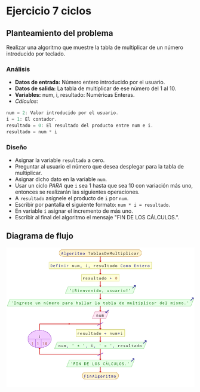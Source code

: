 # Ejercicio 7 ciclos

## Planteamiento del problema

Realizar una algoritmo que muestre la tabla de multiplicar de un número introducido por teclado.

### Análisis

- **Datos de entrada:** Número entero introducido por el usuario.
- **Datos de salida:** La tabla de multiplicar de ese número del 1 al 10.
- **Variables:** num, i, resultado: Numéricas Enteras.
- *Cálculos*:
```C
num = 2: Valor introducido por el usuario.
i = 1: El contador.
resultado = 0: El resultado del producto entre num e i.
resultado = num * i
```

### Diseño

- Asignar la variable `resultado` a cero.
- Preguntar al usuario el número que desea desplegar para la tabla de multiplicar.
- Asignar dicho dato en la variable `num`.
- Usar un ciclo *PARA* que `i` sea 1 hasta que sea 10 con variación más uno, entonces se realizarán las siguientes operaciones.
- A `resultado` asígnele el producto de `i` por `num`.
- Escribir por pantalla el siguiente formato: `num * i = resultado`.
- En variable `i` asignar el incremento de más uno.
- Escribir al final del algoritmo el mensaje "FIN DE LOS CÁLCULOS.".

## Diagrama de flujo

![DFD del ejercicio 7 ciclos](./Ejercicio7DFD.png)
